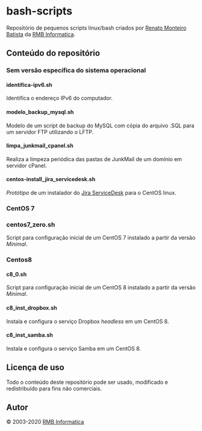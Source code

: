 # bash-scripts

Repositório de pequenos scripts linux/bash criados por [Renato Monteiro Batista](www.renato.ovh) da [RMB Informatica](www.rmbinformatica.com).

## Conteúdo do repositório

### Sem versão específica do sistema operacional

#### identifica-ipv6.sh

Identifica o endereço IPv6 do computador.

#### modelo_backup_mysql.sh

Modelo de um script de backup do MySQL com cópia do arquivo .SQL para um servidor FTP utilizando o LFTP.

#### limpa_junkmail_cpanel.sh

Realiza a limpeza periódica das pastas de JunkMail de um domínio em servidor cPanel.

#### centos-install_jira_servicedesk.sh

*Protótipo* de um instalador do [Jira ServiceDesk](https://www.atlassian.com/br/software/jira/service-desk) para o CentOS linux. 

### CentOS 7

### centos7_zero.sh

Script para configuração inicial de um CentOS 7 instalado a partir da versão *Minimal*.

### Centos8

#### c8_0.sh

Script para configuração inicial de um CentOS 8 instalado a partir da versão *Minimal*.

#### c8_inst_dropbox.sh

Instala e configura o serviço Dropbox *headless* em um CentOS 8.

#### c8_inst_samba.sh

Instala e configura o serviço Samba em um CentOS 8.

## Licença de uso
Todo o conteúdo deste repositório pode ser usado, modificado e redistribuído para fins não comerciais.

## Autor
© 2003-2020 [RMB Informatica](www.rmbinformatica.com)